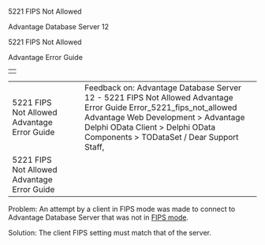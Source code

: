 5221 FIPS Not Allowed




Advantage Database Server 12  

5221 FIPS Not Allowed

Advantage Error Guide

|  |
| --- |
|  |

|  |  |  |  |  |
| --- | --- | --- | --- | --- |
| 5221 FIPS Not Allowed  Advantage Error Guide |  |  | Feedback on: Advantage Database Server 12 - 5221 FIPS Not Allowed Advantage Error Guide Error\_5221\_fips\_not\_allowed Advantage Web Development > Advantage Delphi OData Client > Delphi OData Components > TODataSet / Dear Support Staff, |  |
| 5221 FIPS Not Allowed  Advantage Error Guide |  |  |  |  |

Problem: An attempt by a client in FIPS mode was made to connect to Advantage Database Server that was not in [FIPS mode](master_fips.htm).

Solution: The client FIPS setting must match that of the server.